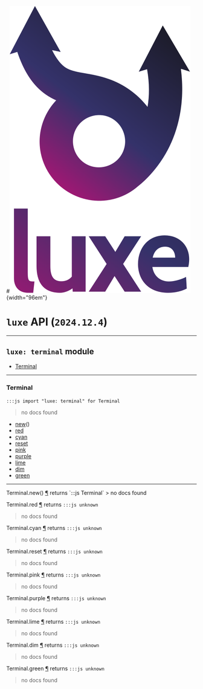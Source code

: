 #![](../../../images/luxe-dark.svg){width="96em"}

# `luxe` API (`2024.12.4`)  


---

## `luxe: terminal` module

- [Terminal](#terminal)   

---

### Terminal
`:::js import "luxe: terminal" for Terminal`
> no docs found

- [new](#Terminal.new)()
- [red](#Terminal.red)
- [cyan](#Terminal.cyan)
- [reset](#Terminal.reset)
- [pink](#Terminal.pink)
- [purple](#Terminal.purple)
- [lime](#Terminal.lime)
- [dim](#Terminal.dim)
- [green](#Terminal.green)

<hr/>
<endpoint module="luxe: terminal" class="Terminal" signature="new()"></endpoint>
<signature id="Terminal.new">Terminal.new()
<a class="headerlink" href="#Terminal.new" title="Permanent link">¶</a></signature>
<span class='api_ret'>returns</span> `:::js Terminal`
> no docs found   

<endpoint module="luxe: terminal" class="Terminal" signature="red"></endpoint>
<signature id="Terminal.red">Terminal.red
<a class="headerlink" href="#Terminal.red" title="Permanent link">¶</a></signature>
<span class='api_ret'>returns</span> `:::js unknown`
> no docs found   

<endpoint module="luxe: terminal" class="Terminal" signature="cyan"></endpoint>
<signature id="Terminal.cyan">Terminal.cyan
<a class="headerlink" href="#Terminal.cyan" title="Permanent link">¶</a></signature>
<span class='api_ret'>returns</span> `:::js unknown`
> no docs found   

<endpoint module="luxe: terminal" class="Terminal" signature="reset"></endpoint>
<signature id="Terminal.reset">Terminal.reset
<a class="headerlink" href="#Terminal.reset" title="Permanent link">¶</a></signature>
<span class='api_ret'>returns</span> `:::js unknown`
> no docs found   

<endpoint module="luxe: terminal" class="Terminal" signature="pink"></endpoint>
<signature id="Terminal.pink">Terminal.pink
<a class="headerlink" href="#Terminal.pink" title="Permanent link">¶</a></signature>
<span class='api_ret'>returns</span> `:::js unknown`
> no docs found   

<endpoint module="luxe: terminal" class="Terminal" signature="purple"></endpoint>
<signature id="Terminal.purple">Terminal.purple
<a class="headerlink" href="#Terminal.purple" title="Permanent link">¶</a></signature>
<span class='api_ret'>returns</span> `:::js unknown`
> no docs found   

<endpoint module="luxe: terminal" class="Terminal" signature="lime"></endpoint>
<signature id="Terminal.lime">Terminal.lime
<a class="headerlink" href="#Terminal.lime" title="Permanent link">¶</a></signature>
<span class='api_ret'>returns</span> `:::js unknown`
> no docs found   

<endpoint module="luxe: terminal" class="Terminal" signature="dim"></endpoint>
<signature id="Terminal.dim">Terminal.dim
<a class="headerlink" href="#Terminal.dim" title="Permanent link">¶</a></signature>
<span class='api_ret'>returns</span> `:::js unknown`
> no docs found   

<endpoint module="luxe: terminal" class="Terminal" signature="green"></endpoint>
<signature id="Terminal.green">Terminal.green
<a class="headerlink" href="#Terminal.green" title="Permanent link">¶</a></signature>
<span class='api_ret'>returns</span> `:::js unknown`
> no docs found   


